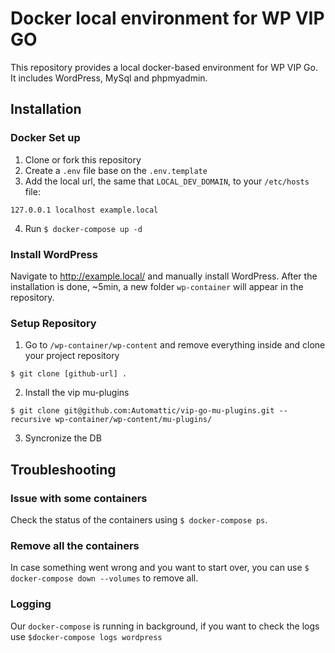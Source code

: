 # Docker local environment for WP VIP GO

This repository provides a local docker-based environment for WP VIP Go. It includes WordPress, MySql and phpmyadmin.

## Installation

### Docker Set up

1. Clone or fork this repository
2. Create a `.env` file base on the `.env.template`
3. Add the local url, the same that `LOCAL_DEV_DOMAIN`, to your `/etc/hosts` file:

```
127.0.0.1 localhost example.local
```

4. Run `$ docker-compose up -d`

### Install WordPress

Navigate to http://example.local/ and manually install WordPress. After the installation is done, ~5min, a new folder `wp-container` will appear in the repository.

### Setup Repository

1. Go to `/wp-container/wp-content` and remove everything inside and clone your project repository

```
$ git clone [github-url] .
```

2. Install the vip mu-plugins

```
$ git clone git@github.com:Automattic/vip-go-mu-plugins.git --recursive wp-container/wp-content/mu-plugins/
```

3. Syncronize the DB

## Troubleshooting

### Issue with some containers
Check the status of the containers using `$ docker-compose ps`.

### Remove all the containers
In case something went wrong and you want to start over, you can use `$ docker-compose down --volumes` to remove all.

### Logging
Our `docker-compose` is running in background, if you want to check the logs use `$docker-compose logs wordpress`
